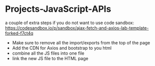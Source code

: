 # Projects-JavaScript-APIs

a couple of extra steps if you do not want to use code sandbox:
https://codesandbox.io/p/sandbox/ajax-fetch-and-axios-lab-template-forked-f7ct4q
- Make sure to remove all the import/exports from the top of the page
- Add the CDN for Axios and bootstrap to you html
- combine all the JS files into one file
- link the new JS file to the HTML page